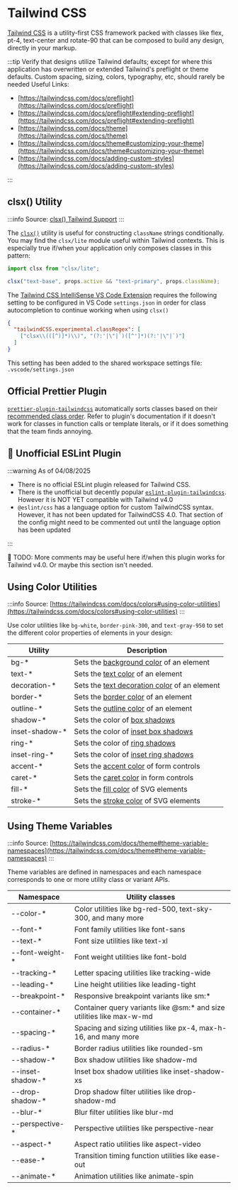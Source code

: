 # Tailwind CSS

[Tailwind CSS](https://tailwindcss.com/) is a utility-first CSS framework packed with classes like flex, pt-4, text-center and rotate-90 that can be composed to build any design, directly in your markup.

:::tip
Verify that designs utilize Tailwind defaults; except for where this application has overwritten or extended Tailwind's preflight or theme defaults. Custom spacing, sizing, colors, typography, etc, should rarely be needed
Useful Links:

- [https://tailwindcss.com/docs/preflight](https://tailwindcss.com/docs/preflight)
- [https://tailwindcss.com/docs/preflight#extending-preflight](https://tailwindcss.com/docs/preflight#extending-preflight)
- [https://tailwindcss.com/docs/theme](https://tailwindcss.com/docs/theme)
- [https://tailwindcss.com/docs/theme#customizing-your-theme](https://tailwindcss.com/docs/theme#customizing-your-theme)
- [https://tailwindcss.com/docs/adding-custom-styles](https://tailwindcss.com/docs/adding-custom-styles)

:::

## clsx() Utility

:::info
Source: [clsx() Tailwind Support](https://github.com/lukeed/clsx?tab=readme-ov-file#tailwind-support)
:::

The [`clsx()`](https://github.com/lukeed/clsx) utility is useful for constructing `className` strings conditionally. You may find the `clsx/lite` module useful within Tailwind contexts. This is especially true if/when your application only composes classes in this pattern:

```ts
import clsx from "clsx/lite";

clsx("text-base", props.active && "text-primary", props.className);
```

The [Tailwind CSS IntelliSense VS Code Extension](https://marketplace.visualstudio.com/items?itemName=bradlc.vscode-tailwindcss) requires the following setting to be configured in VS Code `settings.json` in order for class autocompletion to continue working when using `clsx()`

```json
{
  "tailwindCSS.experimental.classRegex": [
    ["clsx\\(([^)]*)\\)", "(?:'|\"|`)([^']*)(?:'|\"|`)"]
  ]
}
```

This setting has been added to the shared workspace settings file: `.vscode/settings.json`

## Official Prettier Plugin

[`prettier-plugin-tailwindcss`](https://www.npmjs.com/package/prettier-plugin-tailwindcss) automatically sorts classes based on their [recommended class order](https://tailwindcss.com/blog/automatic-class-sorting-with-prettier#how-classes-are-sorted). Refer to plugin's documentation if it doesn't work for classes in function calls or template literals, or if it does something that the team finds annoying.

## 🚧 Unofficial ESLint Plugin

:::warning
As of 04/08/2025

- There is no official ESLint plugin released for Tailwind CSS.
- There is the unofficial but decently popular [`eslint-plugin-tailwindcss`](https://www.npmjs.com/package/eslint-plugin-tailwindcss). However it is NOT YET compatible with Tailwind v4.0
- `@eslint/css` has a language option for custom TailwindCSS syntax. However, it has not been updated for TailwindCSS 4.0. That section of the config might need to be commented out until the language option has been updated

:::

🚧 TODO: More comments may be useful here if/when this plugin works for Tailwind v4.0. Or maybe this section isn't needed.

## Using Color Utilities

:::info
Source: [https://tailwindcss.com/docs/colors#using-color-utilities](https://tailwindcss.com/docs/colors#using-color-utilities)
:::

Use color utilities like `bg-white`, `border-pink-300`, and `text-gray-950` to set the different color properties of elements in your design:

| Utility         | Description                                                                                                   |
| --------------- | ------------------------------------------------------------------------------------------------------------- |
| bg-\*           | Sets the [background color](https://tailwindcss.com/docs/background-color) of an element                      |
| text-\*         | Sets the [text color](https://tailwindcss.com/docs/text-color) of an element                                  |
| decoration-\*   | Sets the [text decoration color](https://tailwindcss.com/docs/text-decoration-color) of an element            |
| border-\*       | Sets the [border color](https://tailwindcss.com/docs/border-color) of an element                              |
| outline-\*      | Sets the [outline color](https://tailwindcss.com/docs/outline-color) of an element                            |
| shadow-\*       | Sets the color of [box shadows](https://tailwindcss.com/docs/box-shadow#setting-the-shadow-color)             |
| inset-shadow-\* | Sets the color of [inset box shadows](https://tailwindcss.com/docs/box-shadow#setting-the-inset-shadow-color) |
| ring-\*         | Sets the color of [ring shadows](https://tailwindcss.com/docs/box-shadow#setting-the-ring-color)              |
| inset-ring-\*   | Sets the color of [inset ring shadows](https://tailwindcss.com/docs/box-shadow#setting-the-inset-ring-color)  |
| accent-\*       | Sets the [accent color](https://tailwindcss.com/docs/accent-color) of form controls                           |
| caret-\*        | Sets the [caret color](https://tailwindcss.com/docs/caret-color) in form controls                             |
| fill-\*         | Sets the [fill color](https://tailwindcss.com/docs/fill) of SVG elements                                      |
| stroke-\*       | Sets the [stroke color](https://tailwindcss.com/docs/stroke) of SVG elements                                  |

## Using Theme Variables

:::info
Source: [https://tailwindcss.com/docs/theme#theme-variable-namespaces](https://tailwindcss.com/docs/theme#theme-variable-namespaces)
:::

Theme variables are defined in namespaces and each namespace corresponds to one or more utility class or variant APIs.

| Namespace         | Utility classes                                                       |
| ----------------- | --------------------------------------------------------------------- |
| --color-\*        | Color utilities like bg-red-500, text-sky-300, and many more          |
| --font-\*         | Font family utilities like font-sans                                  |
| --text-\*         | Font size utilities like text-xl                                      |
| --font-weight-\*  | Font weight utilities like font-bold                                  |
| --tracking-\*     | Letter spacing utilities like tracking-wide                           |
| --leading-\*      | Line height utilities like leading-tight                              |
| --breakpoint-\*   | Responsive breakpoint variants like sm:\*                             |
| --container-\*    | Container query variants like @sm:\* and size utilities like max-w-md |
| --spacing-\*      | Spacing and sizing utilities like px-4, max-h-16, and many more       |
| --radius-\*       | Border radius utilities like rounded-sm                               |
| --shadow-\*       | Box shadow utilities like shadow-md                                   |
| --inset-shadow-\* | Inset box shadow utilities like inset-shadow-xs                       |
| --drop-shadow-\*  | Drop shadow filter utilities like drop-shadow-md                      |
| --blur-\*         | Blur filter utilities like blur-md                                    |
| --perspective-\*  | Perspective utilities like perspective-near                           |
| --aspect-\*       | Aspect ratio utilities like aspect-video                              |
| --ease-\*         | Transition timing function utilities like ease-out                    |
| --animate-\*      | Animation utilities like animate-spin                                 |
